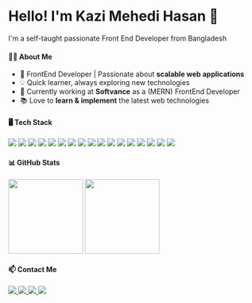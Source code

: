 <h1 align="start">Hello! I'm Kazi Mehedi Hasan 👋</h1>

<p align="start">I'm a self-taught passionate Front End Developer from Bangladesh</p>

#### 👨‍💻 About Me  
- 🔭 FrontEnd Developer | Passionate about **scalable web applications**  
- 💡 Quick learner, always exploring new technologies  
- 🎯 Currently working at **Softvance** as a (MERN) FrontEnd Developer   
- 📚 Love to **learn & implement** the latest web technologies 

#### 🖥️ Tech Stack  
<p align="center start">
  <img src="https://img.shields.io/badge/JavaScript-F7DF1E?style=flat&logo=javascript&logoColor=black">
  <img src="https://img.shields.io/badge/TypeScript-3178C6?style=flat&logo=typescript&logoColor=white">
  <img src="https://img.shields.io/badge/React-61DAFB?style=flat&logo=react&logoColor=black">
  <img src="https://img.shields.io/badge/Next.js-000000?style=flat&logo=next.js&logoColor=white">
  <img src="https://img.shields.io/badge/Tailwind_CSS-38B2AC?style=flat&logo=tailwind-css&logoColor=white">
    <img src="https://img.shields.io/badge/GSAP-88B0A7?style=flat&logo=gsap&logoColor=white">
  <img src="https://img.shields.io/badge/Framer_Motion-0F1B3B?style=flat&logo=framer&logoColor=white">
  <img src="https://img.shields.io/badge/Redux-764ABC?style=flat&logo=redux&logoColor=white">
  <img src="https://img.shields.io/badge/Zustand-000000?style=flat&logo=zustand&logoColor=white">
  <img src="https://img.shields.io/badge/REST_APIs-02569B?style=flat&logo=api&logoColor=white">
  <img src="https://img.shields.io/badge/Node.js-339933?style=flat&logo=node.js&logoColor=white">
  <img src="https://img.shields.io/badge/Express.js-000000?style=flat&logo=express&logoColor=white">
  <img src="https://img.shields.io/badge/MongoDB-47A248?style=flat&logo=mongodb&logoColor=white">
  <img src="https://img.shields.io/badge/Firebase-FFCA28?style=flat&logo=firebase&logoColor=black">
  <img src="https://img.shields.io/badge/JWT-000000?style=flat&logo=json-web-tokens&logoColor=white">
  <img src="https://img.shields.io/badge/Vercel-000000?style=flat&logo=vercel&logoColor=white">
  <img src="https://img.shields.io/badge/Netlify-00C7B7?style=flat&logo=netlify&logoColor=white">

</p>

#### 📊 GitHub Stats  
<p align="center start">
  <img src="https://github-readme-stats.vercel.app/api?username=kazimehedihasan1&show_icons=true&theme=tokyonight" height="150">
  <img src="https://github-readme-stats.vercel.app/api/top-langs/?username=kazimehedihasan1&layout=compact&theme=tokyonight" height="150">
</p>

#### 📫 Contact Me  
<p align="center start">
  <a href="mailto:kazimehedihasan243@gmail.com">
    <img src="https://img.shields.io/badge/Email-D14836?style=flat&logo=gmail&logoColor=white">
  </a>
  <a href="https://www.linkedin.com/in/kazi-mehedihasan">
    <img src="https://img.shields.io/badge/LinkedIn-0A66C2?style=flat&logo=linkedin&logoColor=white">
  </a>
  <a href="https://kazi-mehedi-hasan.netlify.app">
    <img src="https://img.shields.io/badge/Portfolio-FF5733?style=flat&logo=firefox&logoColor=white">
  </a>
  <a href="tel:+8801843300648">
    <img src="https://img.shields.io/badge/Phone-25D366?style=flat&logo=whatsapp&logoColor=white">
  </a>
</p>
  
